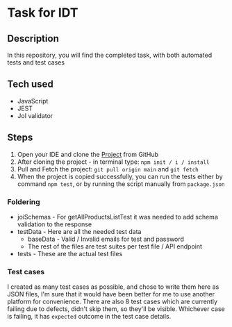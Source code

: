 # Task for IDT

## Description
In this repository, you will find the completed task, with both automated tests and test cases

## Tech used
* JavaScript
* JEST
* JoI validator

## Steps
1. Open your IDE and clone the [Project](https://github.com/Max99966/taskForIDT.git) from GitHub
2. After cloning the project - in terminal type: ```npm init / i / install```
3. Pull and Fetch the project: ```git pull origin main``` and ```git fetch```
4. When the project is copied successfully, you can run the tests either by command ```npm test```, or by running the script manually from ```package.json```

### Foldering
* joiSchemas - For getAllProductsListTest it was needed to add schema validation to the response
* testData - Here are all the needed test data 
  * baseData - Valid / Invalid emails for test and password
  * The rest of the files are test suites per test file / API endpoint
* tests - These are the actual test files

### Test cases
I created as many test cases as possible, and chose to write them here as JSON files, I'm sure that it would have been better for me to use another platform for convenience. There are also 8 test cases which are currently failing due to defects, didn't skip them, so they'll be visible. Whichever case is failing, it has ```expected``` outcome in the test case details.
